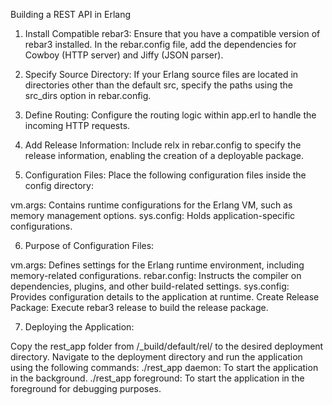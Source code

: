 Building a REST API in Erlang
1. Install Compatible rebar3:
Ensure that you have a compatible version of rebar3 installed. In the rebar.config file, add the dependencies for Cowboy (HTTP server) and Jiffy (JSON parser).

2. Specify Source Directory:
If your Erlang source files are located in directories other than the default src, specify the paths using the src_dirs option in rebar.config.

3. Define Routing:
Configure the routing logic within app.erl to handle the incoming HTTP requests.

4. Add Release Information:
Include relx in rebar.config to specify the release information, enabling the creation of a deployable package.

5. Configuration Files:
Place the following configuration files inside the config directory:

vm.args: Contains runtime configurations for the Erlang VM, such as memory management options.
sys.config: Holds application-specific configurations.

6. Purpose of Configuration Files:

vm.args: Defines settings for the Erlang runtime environment, including memory-related configurations.
rebar.config: Instructs the compiler on dependencies, plugins, and other build-related settings.
sys.config: Provides configuration details to the application at runtime.
Create Release Package:
Execute rebar3 release to build the release package.

7. Deploying the Application:

Copy the rest_app folder from /_build/default/rel/ to the desired deployment directory.
Navigate to the deployment directory and run the application using the following commands:
./rest_app daemon: To start the application in the background.
./rest_app foreground: To start the application in the foreground for debugging purposes.
